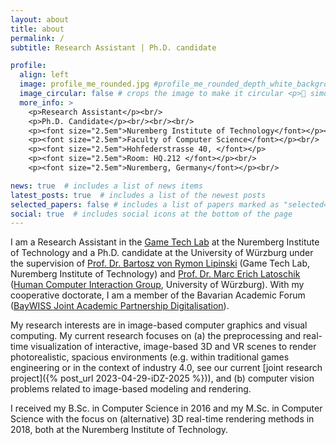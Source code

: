 ```yaml
---
layout: about
title: about
permalink: /
subtitle: Research Assistant | Ph.D. candidate

profile:
  align: left
  image: profile_me_rounded.jpg #profile_me_rounded_depth_white_background.png
  image_circular: false # crops the image to make it circular <p>📧 simon.seibt@ieee.org</p><br/><br/>
  more_info: >
    <p>Research Assistant</p><br/>
    <p>Ph.D. Candidate</p><br/><br/><br/>
    <p><font size="2.5em">Nuremberg Institute of Technology</font></p><br/>
    <p><font size="2.5em">Faculty of Computer Science</font></p><br/>
    <p><font size="2.5em">Hohfederstrasse 40, </font></p>
    <p><font size="2.5em">Room: HQ.212 </font></p><br/>
    <p><font size="2.5em">Nuremberg, Germany</font></p><br/>

news: true  # includes a list of news items
latest_posts: true  # includes a list of the newest posts
selected_papers: false # includes a list of papers marked as "selected={true}"
social: true  # includes social icons at the bottom of the page
---
```


I am a Research Assistant in the [Game Tech Lab](https://www.th-nuernberg.de/fakultaeten/in/forschung/game-tech-labor/) at the Nuremberg Institute of Technology and a Ph.D. candidate at the University of Würzburg under the supervision of [Prof. Dr. Bartosz von Rymon Lipinski](https://www.th-nuernberg.de/person/von-rymon-lipinski-bartosz/) (Game Tech Lab, Nuremberg Institute of Technology) and [Prof. Dr. Marc Erich Latoschik](https://hci.uni-wuerzburg.de/people/marc-latoschik/) ([Human Computer Interaction Group](https://hci.uni-wuerzburg.de), University of Würzburg). With my cooperative doctorate, I am a member of the Bavarian Academic Forum ([BayWISS Joint Academic Partnership Digitalisation](https://digitalisierung.baywiss.de/en/)). 

My research interests are in image-based computer graphics and visual computing. My current research focuses on (a) the preprocessing and real-time visualization of interactive, image-based 3D and VR scenes to render photorealistic, spacious environments (e.g. within traditional games engineering or in the context of industry 4.0, see our current [joint research project]({% post_url 2023-04-29-iDZ-2025 %})), and (b) computer vision problems related to image-based modeling and rendering.

I received my B.Sc. in Computer Science in 2016 and my M.Sc. in Computer Science with the focus on (alternative) 3D real-time rendering methods in 2018, both at the Nuremberg Institute of Technology.
